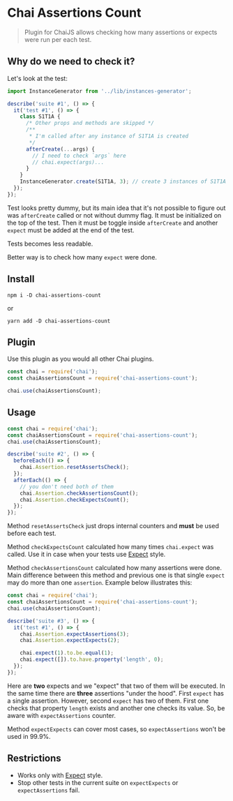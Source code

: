 # Chai Assertions Count

> Plugin for ChaiJS allows checking how many assertions or expects were run per each test.

## Why do we need to check it?

Let's look at the test:

```js
import InstanceGenerator from '../lib/instances-generator';

describe('suite #1', () => {
  it('test #1', () => {
    class S1T1A {
      /* Other props and methods are skipped */
      /**
       * I'm called after any instance of S1T1A is created
       */
      afterCreate(...args) {
        // I need to check `args` here
        // chai.expect(args)... 
      }
    }
    InstanceGenerator.create(S1T1A, 3); // create 3 instances of S1T1A
  });
});
```

Test looks pretty dummy, but its main idea that it's not possible to figure out was `afterCreate` called or not without dummy flag. It must be initialized on the top of the test. Then it must be toggle inside `afterCreate` and another `expect` must be added at the end of the test.

Tests becomes less readable.

Better way is to check how many `expect` were done.

## Install

```shell
npm i -D chai-assertions-count
```

or

```shell
yarn add -D chai-assertions-count
```

## Plugin

Use this plugin as you would all other Chai plugins.

```js
const chai = require('chai');
const chaiAssertionsCount = require('chai-assertions-count');

chai.use(chaiAssertionsCount);
```

## Usage

```js
const chai = require('chai');
const chaiAssertionsCount = require('chai-assertions-count');
chai.use(chaiAssertionsCount);

describe('suite #2', () => {
  beforeEach(() => {
    chai.Assertion.resetAssertsCheck();
  });
  afterEach(() => {
    // you don't need both of them
    chai.Assertion.checkAssertionsCount();
    chai.Assertion.checkExpectsCount();
  });
});
```

Method `resetAssertsCheck` just drops internal counters and **must** be used before each test.

Method `checkExpectsCount` calculated how many times `chai.expect` was called. Use it in case when your tests use [Expect](https://www.chaijs.com/guide/styles/#expect) style.

Method `checkAssertionsCount` calculated how many assertions were done. Main difference between this method and previous one is that single `expect` may do more than one `assertion`. Example below illustrates this:

```js
const chai = require('chai');
const chaiAssertionsCount = require('chai-assertions-count');
chai.use(chaiAssertionsCount);

describe('suite #3', () => {
  it('test #1', () => {
    chai.Assertion.expectAssertions(3);
    chai.Assertion.expectExpects(2);

    chai.expect(1).to.be.equal(1);
    chai.expect([]).to.have.property('length', 0);
  });
});
```

Here are **two** expects and we "expect" that two of them will be executed. In the same time there are **three** assertions "under the hood". First `expect` has a single assertion. However, second `expect` has two of them. First one checks that property `length` exists and another one checks its value. So, be aware with `expectAssertions` counter.

Method `expectExpects` can cover most cases, so `expectAssertions` won't be used in 99.9%.

## Restrictions

* Works only with [Expect](https://www.chaijs.com/guide/styles/#expect) style.
* Stop other tests in the current suite on `expectExpects` or `expectAssertions` fail.